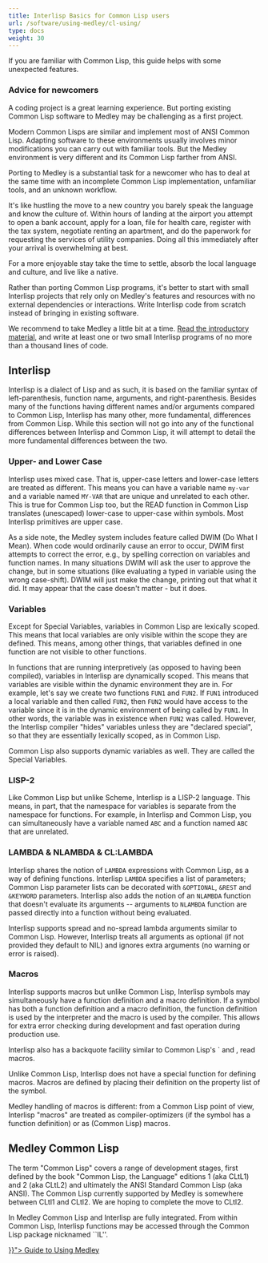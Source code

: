 ```yaml
---
title: Interlisp Basics for Common Lisp users
url: /software/using-medley/cl-using/
type: docs
weight: 30
---
```


If you are familiar with Common Lisp, this guide helps with some unexpected features.

### Advice for newcomers

A coding project is a great learning experience. But porting existing Common Lisp software to Medley may be challenging as a first project.

Modern Common Lisps are similar and implement most of ANSI Common Lisp. Adapting software to these environments usually involves minor modifications you can carry out with familiar tools. But the Medley environment is very different and its Common Lisp farther from ANSI.

Porting to Medley is a substantial task for a newcomer who has to deal at the same time with an incomplete Common Lisp implementation, unfamiliar tools, and an unknown workflow.

It's like hustling the move to a new country you barely speak the language and know the culture of. Within hours of landing at the airport you attempt to open a bank account, apply for a loan, file for health care, register with the tax system, negotiate renting an apartment, and do the paperwork for requesting the services of utility companies. Doing all this immediately after your arrival is overwhelming at best.

For a more enjoyable stay take the time to settle, absorb the local language and culture, and live like a native.

Rather than porting Common Lisp programs, it's better to start with small Interlisp projects that rely only on Medley's features and resources with no external dependencies or interactions. Write Interlisp code from scratch instead of bringing in existing software.

We recommend to take Medley a little bit at a time. [Read the introductory material](/software/using-medley/#introductory-material), and write at least one or two small Interlisp programs of no more than a thousand lines of code.

## Interlisp

Interlisp is a dialect of Lisp and as such, it is based on the familiar syntax of left-parenthesis, function name, arguments, and right-parenthesis.  Besides many of the functions having different names and/or arguments compared to Common Lisp, Interlisp has many other, more fundamental, differences from Common Lisp.  While this section will not go into any of the functional differences between Interlisp and Common Lisp, it will attempt to detail the more fundamental differences between the two. 

### Upper- and Lower Case

Interlisp uses mixed case.  That is, upper-case letters and lower-case
letters are treated as different.  This means you can have a variable
name `my-var` and a variable named `MY-VAR` that are unique and
unrelated to each other. This is true for Common Lisp too, but
the READ function in Common Lisp translates (unescaped) lower-case to upper-case within symbols. Most Interlisp primitives are upper case. 

As a side note, the Medley system includes feature called DWIM (Do
What I Mean).  When code would ordinarily cause an error to occur,
DWIM first  attempts to correct the error, e.g., by spelling correction
on variables and function names. In many situations DWIM will ask the
user to approve the change, but in some situations (like evaluating
a typed in variable using the wrong case-shift). DWIM will just
make the change, printing out that what it did.
 It may appear that the case doesn't matter - but it does.

### Variables

Except for Special Variables, variables in Common Lisp are lexically
scoped.  This means that local variables are only visible within the
scope they are defined.  This means, among other things, that
variables defined in one function are not visible to other functions.

In functions that are running interpretively (as opposed to having
been compiled), variables in Interlisp are dynamically scoped.  This
means that variables are visible within the dynamic environment they
are in.  For example, let's say we create two functions `FUN1`
and `FUN2`.  If `FUN1` introduced a local variable and then
called `FUN2`, then `FUN2` would have access to the variable
since it is in the dynamic environment of being called by `FUN1`.
In other words, the variable was in existence when `FUN2` was
called.  However, the Interlisp compiler "hides" variables unless
they are "declared special", so that they are essentially lexically scoped,
as in Common Lisp.

Common Lisp also supports dynamic variables as well.  They are called
the Special Variables.

### LISP-2

Like Common Lisp but unlike Scheme, Interlisp is a LISP-2 language.
This means, in part, that the namespace for variables is separate from
the namespace for functions.  For example, in Interlisp and
Common Lisp, you can simultaneously have a variable named `ABC`
and a function named `ABC` that are unrelated.

### LAMBDA & NLAMBDA & CL:LAMBDA

Interlisp shares the notion of `LAMBDA` expressions with Common Lisp,
as a way of defining functions. Interlisp `LAMBDA` specifies a list
of parameters; Common Lisp parameter lists can be decorated with
`&OPTIONAL`, `&REST` and `&KEYWORD` parameters. Interlisp also
adds the notion of an `NLAMBDA` function that doesn't evaluate
its arguments --  arguments to 
`NLAMBDA` function are passed directly into a function without 
being evaluated.

Interlisp supports spread and no-spread lambda arguments similar to
Common Lisp.  However, Interlisp treats all arguments as
optional (if not provided they default to NIL) and ignores extra arguments
(no warning or error is raised).

### Macros

Interlisp supports macros but unlike Common Lisp, Interlisp symbols
may simultaneously have a function definition and a macro definition.
If a symbol has both a function definition and a macro definition, the
function definition is used by the interpreter and the macro
is used by the compiler.  This allows for extra error checking during 
development and fast operation during production use.

Interlisp also has a backquote facility similar to Common Lisp's \`
and \, read macros.

Unlike Common Lisp, Interlisp does not have a special function for
defining macros.  Macros are defined by placing their definition on
the property list of the symbol.

Medley handling of macros is different: from a Common Lisp point of view, Interlisp "macros" are treated as compiler-optimizers (if the symbol has a function definition) or as (Common Lisp) macros.

## Medley Common Lisp

The term "Common Lisp" covers a range of development stages, first
defined by the book "Common Lisp, the Language" editions 1 (aka CLtL1)
and 2 (aka CLtL2) and ultimately the ANSI Standard Common Lisp (aka ANSI).
The Common Lisp currently supported by Medley is somewhere between
CLtl1 and CLtl2.  We are hoping to complete the move to
CLtl2.

In Medley Common Lisp and Interlisp are fully
integrated.  From within Common Lisp, Interlisp functions may be
accessed through the Common Lisp package nicknamed ``IL''.

<div class="mx-auto">
 <a class="btn btn-lg btn-danger mr-3 mb-4" href="{{< relref "/software/using-medley" >}}">
  Guide to Using Medley <i class="fas fa-arrow-alt-circle-right ml-2"></i>
 </a>
</div>
